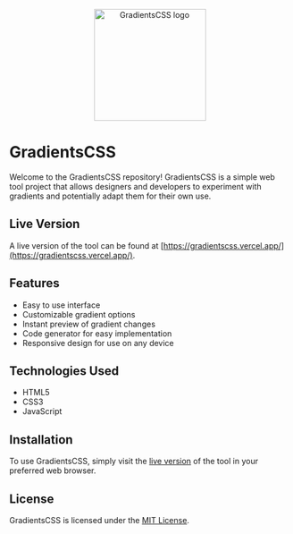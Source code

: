<p align="center">
  <img width="200" src="https://cdn.dribbble.com/users/11365883/screenshots/20383041/media/ed0745667fa196c1604c89c9c279fa8d.png" alt="GradientsCSS logo">
</p>

# GradientsCSS

Welcome to the GradientsCSS repository! GradientsCSS is a simple web tool project that allows designers and developers to experiment with gradients and potentially adapt them for their own use.

## Live Version

A live version of the tool can be found at [https://gradientscss.vercel.app/](https://gradientscss.vercel.app/).

## Features

- Easy to use interface
- Customizable gradient options
- Instant preview of gradient changes
- Code generator for easy implementation
- Responsive design for use on any device

## Technologies Used

- HTML5
- CSS3
- JavaScript

## Installation

To use GradientsCSS, simply visit the [live version](https://gradientscss.vercel.app/) of the tool in your preferred web browser.

## License

GradientsCSS is licensed under the [MIT License](http://opensource.org/licenses/MIT).
